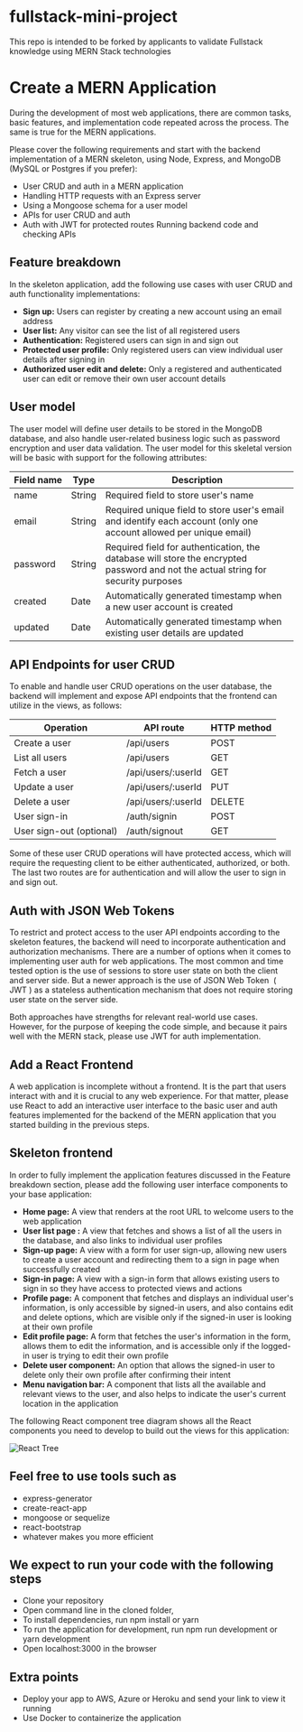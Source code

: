 # fullstack-mini-project
This repo is intended to be forked by applicants to validate Fullstack knowledge using MERN Stack technologies

# Create a MERN Application

During the development of most web applications, there are common tasks, basic features, and implementation code repeated across the process. The same is true for the MERN applications. 

Please cover the following requirements and start with the backend implementation of a MERN skeleton, using Node, Express, and MongoDB (MySQL or Postgres if you prefer):

* User CRUD and auth in a MERN application
* Handling HTTP requests with an Express server 
* Using a Mongoose schema for a user model 
* APIs for user CRUD and auth
* Auth with JWT for protected routes Running backend code and checking APIs 

## Feature breakdown 

In the skeleton application, add the following use cases with user CRUD and auth functionality implementations: 

* __Sign up:__ Users can register by creating a new account using an email address 
* __User list:__ Any visitor can see the list of all registered users 
* __Authentication:__ Registered users can sign in and sign out 
* __Protected user profile:__ Only registered users can view individual user details after signing in 
* __Authorized user edit and delete:__ Only a registered and authenticated user can edit or remove their own user account details 

## User model

The user model will define user details to be stored in the MongoDB database, and also handle user-related business logic such as password encryption and user data validation. The user model for this skeletal version will be basic with support for the following attributes: 

Field&nbsp;name | Type | Description
---------- | ---- | -----------
name | String | Required field to store user's name
email | String | Required unique field to store user's email and identify each account (only one account allowed per unique email) 
password | String | Required field for authentication, the database will store the encrypted password and not the actual string for security purposes 
created | Date | Automatically generated timestamp when a new user account is created 
updated | Date | Automatically generated timestamp when existing user details are updated

## API Endpoints for user CRUD

To enable and handle user CRUD operations on the user database, the backend will implement and expose API endpoints that the frontend can utilize in the views, as follows: 

Operation | API route | HTTP method
--------- | --------- | -----------
Create a user | /api/users | POST
List all users| /api/users | GET
Fetch a user | /api/users/:userId | GET
Update a user | /api/users/:userId | PUT
Delete a user | /api/users/:userId | DELETE
User sign-in | /auth/signin | POST 
User sign-out (optional) | /auth/signout | GET 

Some of these user CRUD operations will have protected access, which will require the requesting client to be either authenticated, authorized, or both.  The last two routes are for authentication and will allow the user to sign in and sign out. 

## Auth with JSON Web Tokens 

To restrict and protect access to the user API endpoints according to the skeleton features, the backend will need to incorporate authentication and authorization mechanisms. There are a number of options when it comes to implementing user auth for web applications. The most common and time tested option is the use of sessions to store user state on both the client and server side. But a newer approach is the use of JSON Web Token  ( JWT ) as a stateless authentication mechanism that does not require storing user state on the server side. 

Both approaches have strengths for relevant real-world use cases. However, for the purpose of keeping the code simple, and because it pairs well with the MERN stack, please use JWT for auth implementation.

## Add a React Frontend

A web application is incomplete without a frontend. It is the part that users interact with and it is crucial to any web experience. For that matter, please use React to add an interactive user interface to the basic user and auth features implemented for the backend of the MERN application that you started building in the previous steps. 

## Skeleton frontend 

In order to fully implement the application features discussed in the Feature breakdown section, please add the following user interface components to your base application: 

* __Home page:__ A view that renders at the root URL to welcome users to the web application 
* __User list page :__ A view that fetches and shows a list of all the users in the database, and also links to individual user profiles 
* __Sign-up page:__ A view with a form for user sign-up, allowing new users to create a user account and redirecting them to a sign in page when successfully created 
* __Sign-in page:__ A view with a sign-in form that allows existing users to sign in so they have access to protected views and actions 
* __Profile page:__ A component that fetches and displays an individual user's information, is only accessible by signed-in users, and also contains edit and delete options, which are visible only if the signed-in user is looking at their own profile 
* __Edit profile page:__ A form that fetches the user's information in the form, allows them to edit the information, and is accessible only if the logged-in user is trying to edit their own profile 
* __Delete user component:__ An option that allows the signed-in user to delete only their own profile after confirming their intent 
* __Menu navigation bar:__ A component that lists all the available and relevant views to the user, and also helps to indicate the user's current location in the application

The following React component tree diagram shows all the React components you need to develop to build out the views for this application:

![React Tree](https://github.com/ulfix/fullstack-mini-project/blob/master/dbd95d4d-c412-47f9-af09-4e8e52f511aa.png)

## Feel free to use tools such as

* express-generator
* create-react-app
* mongoose or sequelize
* react-bootstrap
* whatever makes you more efficient

## We expect to run your code with the following steps

* Clone your repository
* Open command line in the cloned folder,
* To install dependencies, run npm install or yarn
* To run the application for development, run npm run development or yarn development
* Open localhost:3000 in the browser

## Extra points

* Deploy your app to AWS, Azure or Heroku and send your link to view it running
* Use Docker to containerize the application
